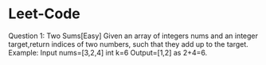 # Leet-Code
Question 1: Two Sums[Easy]
Given an array of integers nums and an integer target,return indices of two numbers, such that they add up to the target.
Example: Input nums=[3,2,4] int k=6
Output=[1,2] as 2+4=6.
